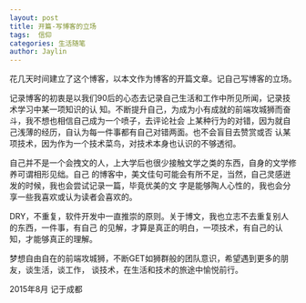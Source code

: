 ```yaml
---
layout: post
title: 开篇-写博客的立场
tags:  信仰
categories: 生活随笔
author: Jaylin
---
```



花几天时间建立了这个博客，以本文作为博客的开篇文章。记自己写博客的立场。

记录博客的初衷是以我们90后的心态去记录自己生活和工作中所见所闻，记录技术学习中某一项知识的认 知。不断提升自己，为成为小有成就的前端攻城狮而奋斗，我不想也相信自己成为一个喷子，去评论社会 上某种行为的对错，因为就自己浅薄的经历，自认为每一件事都有自己对错两面。也不会盲目去赞赏或否 认某项技术，因为作为一个技术菜鸟，对技术本身也认识的不够透彻。

自己并不是一个会拽文的人，上大学后也很少接触文学之类的东西，自身的文学修养可谓相形见绌。自己 的博客中，美文佳句可能会有所不足，当然，自己灵感迸发的时候，我也会尝试记录一篇，毕竟优美的文 字是能够陶人心性的，我也会分享一些我喜欢或认为读者会喜欢的。

DRY，不重复，软件开发中一直推崇的原则。关于博文，我也立志不去重复别人的东西，一件事，有自己 的见解，才算是真正的明白，一项技术，有自己的认知，才能够真正的理解。

梦想自由自在的前端攻城狮，不断GET如狮群般的团队意识，希望遇到更多的朋友，谈生活，谈工作， 谈技术，在生活和技术的旅途中愉悦前行。

2015年8月 记于成都
